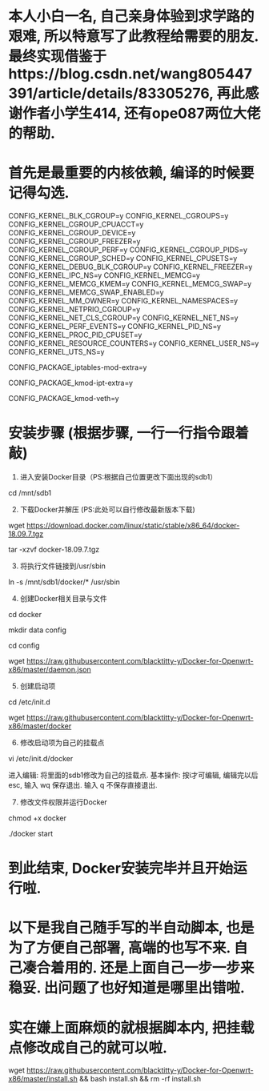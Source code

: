 # 本人小白一名, 自己亲身体验到求学路的艰难, 所以特意写了此教程给需要的朋友. 最终实现借鉴于https://blog.csdn.net/wang805447391/article/details/83305276, 再此感谢作者小学生414, 还有ope087两位大佬的帮助. 


# 首先是最重要的内核依赖, 编译的时候要记得勾选.
CONFIG_KERNEL_BLK_CGROUP=y
CONFIG_KERNEL_CGROUPS=y
CONFIG_KERNEL_CGROUP_CPUACCT=y
CONFIG_KERNEL_CGROUP_DEVICE=y
CONFIG_KERNEL_CGROUP_FREEZER=y
CONFIG_KERNEL_CGROUP_PERF=y
CONFIG_KERNEL_CGROUP_PIDS=y
CONFIG_KERNEL_CGROUP_SCHED=y
CONFIG_KERNEL_CPUSETS=y
CONFIG_KERNEL_DEBUG_BLK_CGROUP=y
CONFIG_KERNEL_FREEZER=y
CONFIG_KERNEL_IPC_NS=y
CONFIG_KERNEL_MEMCG=y
CONFIG_KERNEL_MEMCG_KMEM=y
CONFIG_KERNEL_MEMCG_SWAP=y
CONFIG_KERNEL_MEMCG_SWAP_ENABLED=y
CONFIG_KERNEL_MM_OWNER=y
CONFIG_KERNEL_NAMESPACES=y
CONFIG_KERNEL_NETPRIO_CGROUP=y
CONFIG_KERNEL_NET_CLS_CGROUP=y
CONFIG_KERNEL_NET_NS=y
CONFIG_KERNEL_PERF_EVENTS=y
CONFIG_KERNEL_PID_NS=y
CONFIG_KERNEL_PROC_PID_CPUSET=y
CONFIG_KERNEL_RESOURCE_COUNTERS=y
CONFIG_KERNEL_USER_NS=y
CONFIG_KERNEL_UTS_NS=y

CONFIG_PACKAGE_iptables-mod-extra=y

CONFIG_PACKAGE_kmod-ipt-extra=y

CONFIG_PACKAGE_kmod-veth=y




# 安装步骤 (根据步骤, 一行一行指令跟着敲)
1. 进入安装Docker目录（PS:根据自己位置更改下面出现的sdb1）

cd /mnt/sdb1

2. 下载Docker并解压 (PS:此处可以自行修改最新版本下载)

wget https://download.docker.com/linux/static/stable/x86_64/docker-18.09.7.tgz

tar -xzvf docker-18.09.7.tgz

3. 将执行文件链接到/usr/sbin

ln -s /mnt/sdb1/docker/* /usr/sbin

4. 创建Docker相关目录与文件

cd docker

mkdir data config

cd config

wget https://raw.githubusercontent.com/blacktitty-y/Docker-for-Openwrt-x86/master/daemon.json

5. 创建启动项

cd /etc/init.d

wget https://raw.githubusercontent.com/blacktitty-y/Docker-for-Openwrt-x86/master/docker

6. 修改启动项为自己的挂载点

vi /etc/init.d/docker

进入编辑: 将里面的sdb1修改为自己的挂载点. 
基本操作: 按i才可编辑, 编辑完以后esc, 输入 wq 保存退出. 输入 q 不保存直接退出.

7. 修改文件权限并运行Docker

chmod +x docker

./docker start

# 到此结束, Docker安装完毕并且开始运行啦.



# 以下是我自己随手写的半自动脚本, 也是为了方便自己部署, 高端的也写不来. 自己凑合着用的. 还是上面自己一步一步来稳妥. 出问题了也好知道是哪里出错啦.

# 实在嫌上面麻烦的就根据脚本内, 把挂载点修改成自己的就可以啦.

wget https://raw.githubusercontent.com/blacktitty-y/Docker-for-Openwrt-x86/master/install.sh && bash install.sh && rm -rf install.sh
